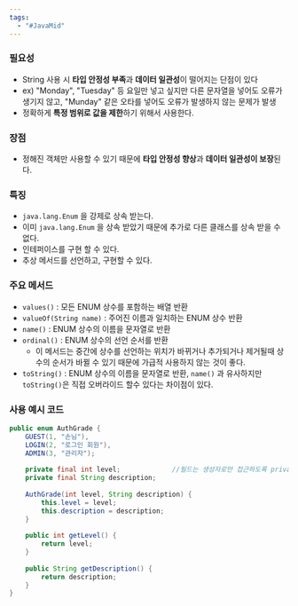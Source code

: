 ```yaml
---
tags:
  - "#JavaMid"
---
```


### 필요성
- String 사용 시 **타입 안정성 부족**과 **데이터 일관성**이 떨어지는 단점이 있다
- ex) "Monday", "Tuesday" 등 요일만 넣고 싶지만 다른 문자열을 넣어도 오류가 생기지 않고, "Munday" 같은 오타를 넣어도 오류가 발생하지 않는 문제가 발생
- 정확하게 **특정 범위로 값을 제한**하기 위해서 사용한다.

### 장점
- 정해진 객체만 사용할 수 있기 때문에 **타입 안정성 향상**과 **데이터 일관성이 보장**된다.

### 특징
- `java.lang.Enum` 을 강제로 상속 받는다.
- 이미 `java.lang.Enum` 을 상속 받았기 때문에 추가로 다른 클래스를 상속 받을 수 없다.
- 인테퍼이스를 구현 할 수 있다.
- 추상 메서드를 선언하고, 구현할 수 있다.
### 주요 메서드
- `values()` : 모든 ENUM 상수를 포함하는 배열 반환
- `valueOf(String name)` : 주어진 이름과 일치하는 ENUM 상수 반환
- `name()` : ENUM 상수의 이름을 문자열로 반환
- `ordinal()` : ENUM 상수의 선언 순서를 반환
	- 이 메서드는 중간에 상수를 선언하는 위치가 바뀌거나 추가되거나 제거될때 상수의 순서가 바뀔 수 있기 때문에 가급적 사용하지 않는 것이 좋다.
- `toString()` : ENUM 상수의 이름을 문자열로 반환, `name()` 과 유사하지만 `toString()`은 직접 오버라이드 할수 있다는 차이점이 있다.

### 사용 예시 코드
```java
public enum AuthGrade {  
    GUEST(1, "손님"),   
    LOGIN(2, "로그인 회원"),   
    ADMIN(3, "관리자");  
  
	private final int level;             //필드는 생성자로만 접근하도록 private로
    private final String description;    
  
    AuthGrade(int level, String description) {  
        this.level = level;  
        this.description = description;  
    }  
  
    public int getLevel() {  
        return level;  
    }  
  
    public String getDescription() {  
        return description;  
    }  
}
```